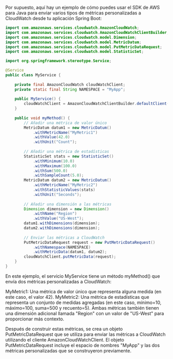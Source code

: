 Por supuesto, aquí hay un ejemplo de cómo puedes usar el SDK de AWS para Java para enviar varios tipos de métricas personalizadas a CloudWatch desde tu aplicación Spring Boot:

```java
import com.amazonaws.services.cloudwatch.AmazonCloudWatch;
import com.amazonaws.services.cloudwatch.AmazonCloudWatchClientBuilder;
import com.amazonaws.services.cloudwatch.model.Dimension;
import com.amazonaws.services.cloudwatch.model.MetricDatum;
import com.amazonaws.services.cloudwatch.model.PutMetricDataRequest;
import com.amazonaws.services.cloudwatch.model.StatisticSet;

import org.springframework.stereotype.Service;

@Service
public class MyService {
    
    private final AmazonCloudWatch cloudWatchClient;
    private static final String NAMESPACE = "MyApp";
    
    public MyService() {
        cloudWatchClient = AmazonCloudWatchClientBuilder.defaultClient();
    }
    
    public void myMethod() {
        // Añadir una métrica de valor único
        MetricDatum datum1 = new MetricDatum()
            .withMetricName("MyMetric1")
            .withValue(42.0)
            .withUnit("Count");
        
        // Añadir una métrica de estadísticas
        StatisticSet stats = new StatisticSet()
            .withMinimum(10.0)
            .withMaximum(100.0)
            .withSum(500.0)
            .withSampleCount(5.0);
        MetricDatum datum2 = new MetricDatum()
            .withMetricName("MyMetric2")
            .withStatisticValues(stats)
            .withUnit("Seconds");
        
        // Añadir una dimensión a las métricas
        Dimension dimension = new Dimension()
            .withName("Region")
            .withValue("US-West");
        datum1.withDimensions(dimension);
        datum2.withDimensions(dimension);
        
        // Enviar las métricas a CloudWatch
        PutMetricDataRequest request = new PutMetricDataRequest()
            .withNamespace(NAMESPACE)
            .withMetricData(datum1, datum2);
        cloudWatchClient.putMetricData(request);
    }
}
```
En este ejemplo, el servicio MyService tiene un método myMethod() que envía dos métricas personalizadas a CloudWatch:

MyMetric1: Una métrica de valor único que representa alguna medida (en este caso, el valor 42).
MyMetric2: Una métrica de estadísticas que representa un conjunto de medidas agregadas (en este caso, mínimo=10, máximo=100, suma=500 y recuento=5).
Ambas métricas también tienen una dimensión adicional llamada "Region" con un valor de "US-West" para proporcionar más contexto.

Después de construir estas métricas, se crea un objeto PutMetricDataRequest que se utiliza para enviar las métricas a CloudWatch utilizando el cliente AmazonCloudWatchClient. El objeto PutMetricDataRequest incluye el espacio de nombres "MyApp" y las dos métricas personalizadas que se construyeron previamente.

